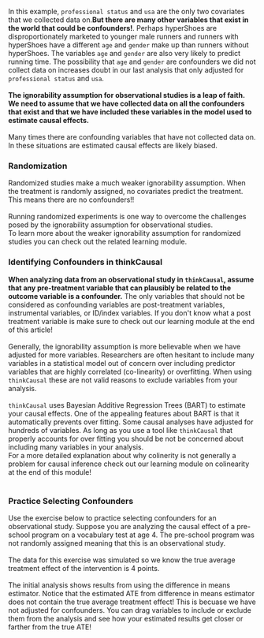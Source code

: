 In this example, `professional status` and `usa` are the only two covariates that we collected data on.**But there are many other variables that exist in the world that could be confounders!**. Perhaps hyperShoes are disproportionately marketed to younger male runners and runners with hyperShoes have a different `age` and `gender` make up than runners without hyperShoes. The variables `age` and `gender` are also very likely to predict running time. The possibility that `age` and `gender` are confounders we did not collect data on increases doubt in our last analysis that only adjusted for `professional status` and `usa`. 
<br>
<br>
**The ignorability assumption for observational studies is a leap of faith. We need to assume that we have collected data on all the confounders that exist and that we have included these variables in the model used to estimate causal effects.**
<br>
<br>
Many times there are confounding variables that have not collected data on. In these situations are estimated causal effects are likely biased. 

### Randomization
Randomized studies make a much weaker ignorability assumption. When the treatment is randomly assigned, no covariates predict the treatment. This means there are no confounders!!
<br>
<br>
Running randomized experiments is one way to overcome the challenges posed by the ignorability assumption for observational studies. 
<br>
To learn more about the weaker ignorability assumption for randomized studies you can check out the related learning module. 

### Identifying Confounders in thinkCausal
**When analyzing data from an observational study in `thinkCausal`, assume that any pre-treatment variable that can plausibly be related to the outcome variable is a confounder.** The only variables that should not be considered as confounding variables are post-treatment variables, instrumental variables, or ID/index variables. If you don't know what a post treatment variable is make sure to check out our learning module at the end of this article! 
<br>
<br>
Generally, the ignorability assumption is more believable when we have adjusted for more variables. Researchers are often hesitant to include many variables in a statistical model out of concern over including predictor variables that are highly correlated (co-linearity) or overfitting. When using `thinkCausal` these are not valid reasons to exclude variables from your analysis. 
<br>
<br>
`thinkCausal` uses Bayesian Additive Regression Trees (BART) to estimate your causal effects. One of the appealing features about BART is that it automatically prevents over fitting. Some causal analyses have adjusted for hundreds of variables. As long as you use a tool like `thinkCausal` that properly accounts for over fitting you should be not be concerned about including many variables in your analysis.
<br>
For a more detailed explanation about why colinerity is not generally a problem for causal inference check out our learning module on colinearity at the end of this module! 
<br>
<br>
### Practice Selecting Confounders

Use the exercise below to practice selecting confounders for an observational study. Suppose you are analyzing the causal effect of a pre-school program on a vocabulary test at age 4. The pre-school program was not randomly assigned meaning that this is an observational study. 
<br>
<br>
The data for this exercise was simulated so we know the true average treatment effect of the intervention is 4 points. 
<br>
<br>
The initial analysis shows results from using the difference in means estimator. Notice that the estimated ATE from difference in means estimator does not contain the true average treatment effect! This is becuase we have not adjusted for confounders. You can drag variables to include or exclude them from the analysis and see how your estimated results get closer or farther from the true ATE!
